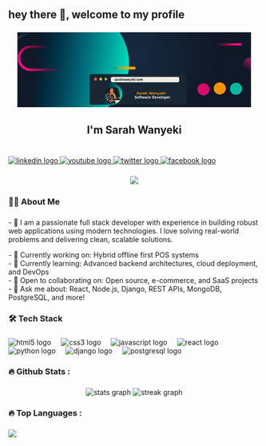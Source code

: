 <h2 align="left">hey there 👋, welcome to my profile</h2>


###

<div align="center">
  <img height="150" src="https://github.com/SarahPri/SarahPri/blob/main/sarah.jpg?raw=true"  />
</div>

###

<h2 align="center">I'm Sarah Wanyeki</h2>

###

<br clear="both">

<div align="left">
  <a href="https://ke.linkedin.com/in/sarah-wanyeki-09ab71115" target="_blank">
    <img src="https://img.shields.io/static/v1?message=LinkedIn&logo=linkedin&label=Connect%20with%20me%20on&color=0077B5&logoColor=White&labelColor=&style=plastic" height="29" alt="linkedin logo"  />
  </a>
  <a href="https://www.youtube.com/@sarahwanyeki" target="_blank">
    <img src="https://img.shields.io/static/v1?message=Youtube&logo=youtube&label=Connect%20with%20me%20on&color=FF0000&logoColor=white&labelColor=&style=plastic" height="29" alt="youtube logo"  />
  </a>
  <a href="https://twitter.com/sarahwanyeki14" target="_blank">
    <img src="https://img.shields.io/static/v1?message=Twitter&logo=twitter&label=Connect%20with%20me%20on&color=1DA1F2&logoColor=white&labelColor=&style=plastic" height="29" alt="twitter logo"  />
  </a>
  <a href="https://www.facebook.com/pri.niece" target="_blank">
    <img src="https://img.shields.io/static/v1?message=Facebook&logo=facebook&label=Connect%20with%20me%20on&color=1877F2&logoColor=white&labelColor=&style=plastic" height="29" alt="facebook logo"  />
  </a>
</div>

###

<div align="center">
  <img src="https://visitor-badge.laobi.icu/badge?page_id=SarahPri.SarahPri&"  />
</div>

###

<h3 align="left">👩‍💻  About Me</h3>

###

<p align="left">- 🔭 I am a passionate full stack developer with experience in building robust web applications using modern technologies. I love solving real-world problems and delivering clean, scalable solutions.
<div align="left">
- 🔭 Currently working on: Hybrid offline first POS systems <br>
- 🌱 Currently learning: Advanced backend architectures, cloud deployment, and DevOps <br>
- 🤝 Open to collaborating on: Open source, e-commerce, and SaaS projects <br>
- 💬 Ask me about: React, Node.js, Django, REST APIs, MongoDB, PostgreSQL, and more! 
</div>

###

<h3 align="left">🛠 Tech Stack</h3>

###

<div align="left">
  <img src="https://cdn.jsdelivr.net/gh/devicons/devicon/icons/html5/html5-original.svg" height="40" alt="html5 logo"  />
  <img width="12" />
  <img src="https://cdn.jsdelivr.net/gh/devicons/devicon/icons/css3/css3-original.svg" height="40" alt="css3 logo"  />
  <img width="12" />
  <img src="https://cdn.jsdelivr.net/gh/devicons/devicon/icons/javascript/javascript-original.svg" height="40" alt="javascript logo"  />
  <img width="12" />
  <img src="https://cdn.jsdelivr.net/gh/devicons/devicon/icons/react/react-original.svg" height="40" alt="react logo"  />
  <img width="12" />
  <img src="https://cdn.jsdelivr.net/gh/devicons/devicon/icons/python/python-original.svg" height="40" alt="python logo"  />
  <img width="12" />
  <img src="https://cdn.jsdelivr.net/gh/devicons/devicon/icons/django/django-plain.svg" height="40" alt="django logo"  />
  <img width="12" />
  <img src="https://cdn.jsdelivr.net/gh/devicons/devicon/icons/postgresql/postgresql-original.svg" height="40" alt="postgresql logo"  />
</div>

###

<h3 align="left">🔥   Github Stats :</h3>

###

<div align="center">
  <img src="https://github-readme-stats.vercel.app/api?username=sarahwanyeki&hide_title=false&hide_rank=true&show_icons=true&include_all_commits=false&count_private=true&disable_animations=true&theme=radial&locale=en&hide_border=true&order=1" height="250" alt="stats graph"  />
  <img src="https://streak-stats.demolab.com?user=sarahwanyeki&locale=en&mode=daily&theme=dark&hide_border=true&border_radius=5&order=3" height="220" alt="streak graph"  />
  
</div>

###

<h3 align="left">🔥   Top Languages :</h3>

###

<div align="left">
  <img src="https://github-readme-stats.vercel.app/api/top-langs/?username=sarahwanyeki&langs_count=8"  />
</div>

###
